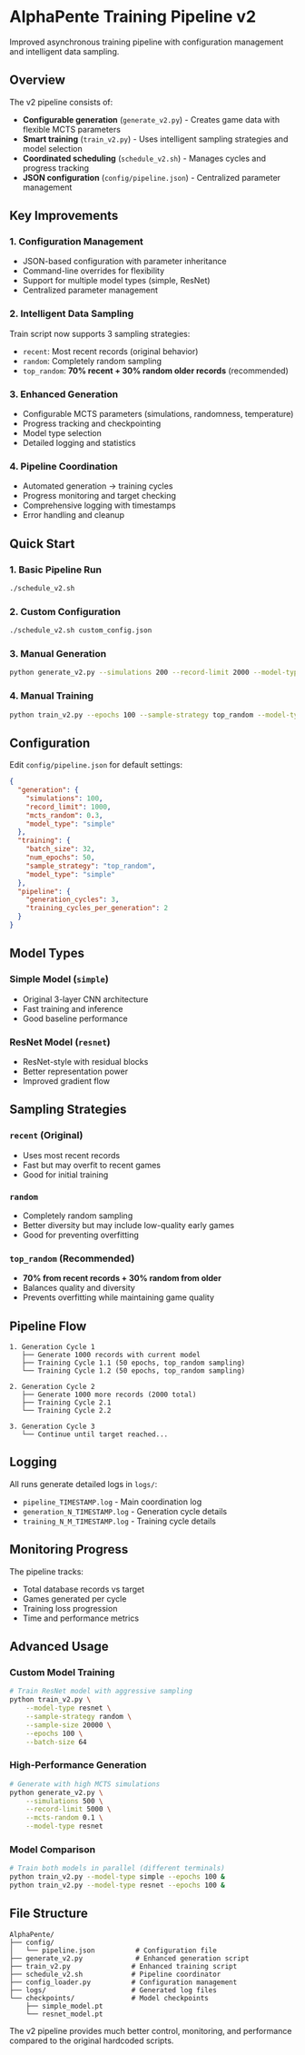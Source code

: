 # AlphaPente Training Pipeline v2

Improved asynchronous training pipeline with configuration management and intelligent data sampling.

## Overview

The v2 pipeline consists of:
- **Configurable generation** (`generate_v2.py`) - Creates game data with flexible MCTS parameters
- **Smart training** (`train_v2.py`) - Uses intelligent sampling strategies and model selection
- **Coordinated scheduling** (`schedule_v2.sh`) - Manages cycles and progress tracking
- **JSON configuration** (`config/pipeline.json`) - Centralized parameter management

## Key Improvements

### 1. **Configuration Management**
- JSON-based configuration with parameter inheritance
- Command-line overrides for flexibility
- Support for multiple model types (simple, ResNet)
- Centralized parameter management

### 2. **Intelligent Data Sampling**
Train script now supports 3 sampling strategies:
- `recent`: Most recent records (original behavior)
- `random`: Completely random sampling
- `top_random`: **70% recent + 30% random older records** (recommended)

### 3. **Enhanced Generation**
- Configurable MCTS parameters (simulations, randomness, temperature)
- Progress tracking and checkpointing
- Model type selection
- Detailed logging and statistics

### 4. **Pipeline Coordination**
- Automated generation → training cycles
- Progress monitoring and target checking
- Comprehensive logging with timestamps
- Error handling and cleanup

## Quick Start

### 1. **Basic Pipeline Run**
```bash
./schedule_v2.sh
```

### 2. **Custom Configuration**
```bash
./schedule_v2.sh custom_config.json
```

### 3. **Manual Generation**
```bash
python generate_v2.py --simulations 200 --record-limit 2000 --model-type resnet
```

### 4. **Manual Training** 
```bash
python train_v2.py --epochs 100 --sample-strategy top_random --model-type resnet
```

## Configuration

Edit `config/pipeline.json` for default settings:

```json
{
  "generation": {
    "simulations": 100,
    "record_limit": 1000, 
    "mcts_random": 0.3,
    "model_type": "simple"
  },
  "training": {
    "batch_size": 32,
    "num_epochs": 50,
    "sample_strategy": "top_random",
    "model_type": "simple"
  },
  "pipeline": {
    "generation_cycles": 3,
    "training_cycles_per_generation": 2
  }
}
```

## Model Types

### Simple Model (`simple`)
- Original 3-layer CNN architecture
- Fast training and inference
- Good baseline performance

### ResNet Model (`resnet`) 
- ResNet-style with residual blocks
- Better representation power
- Improved gradient flow

## Sampling Strategies

### `recent` (Original)
- Uses most recent records
- Fast but may overfit to recent games
- Good for initial training

### `random`
- Completely random sampling
- Better diversity but may include low-quality early games
- Good for preventing overfitting

### `top_random` (Recommended)
- **70% from recent records + 30% random from older**
- Balances quality and diversity
- Prevents overfitting while maintaining game quality

## Pipeline Flow

```
1. Generation Cycle 1
   ├── Generate 1000 records with current model
   ├── Training Cycle 1.1 (50 epochs, top_random sampling)
   └── Training Cycle 1.2 (50 epochs, top_random sampling)

2. Generation Cycle 2  
   ├── Generate 1000 more records (2000 total)
   ├── Training Cycle 2.1
   └── Training Cycle 2.2

3. Generation Cycle 3
   └── Continue until target reached...
```

## Logging

All runs generate detailed logs in `logs/`:
- `pipeline_TIMESTAMP.log` - Main coordination log
- `generation_N_TIMESTAMP.log` - Generation cycle details  
- `training_N_M_TIMESTAMP.log` - Training cycle details

## Monitoring Progress

The pipeline tracks:
- Total database records vs target
- Games generated per cycle
- Training loss progression
- Time and performance metrics

## Advanced Usage

### Custom Model Training
```bash
# Train ResNet model with aggressive sampling
python train_v2.py \
    --model-type resnet \
    --sample-strategy random \
    --sample-size 20000 \
    --epochs 100 \
    --batch-size 64
```

### High-Performance Generation
```bash
# Generate with high MCTS simulations
python generate_v2.py \
    --simulations 500 \
    --record-limit 5000 \
    --mcts-random 0.1 \
    --model-type resnet
```

### Model Comparison
```bash
# Train both models in parallel (different terminals)
python train_v2.py --model-type simple --epochs 100 &
python train_v2.py --model-type resnet --epochs 100 &
```

## File Structure

```
AlphaPente/
├── config/
│   └── pipeline.json          # Configuration file
├── generate_v2.py             # Enhanced generation script  
├── train_v2.py               # Enhanced training script
├── schedule_v2.sh            # Pipeline coordinator
├── config_loader.py          # Configuration management
├── logs/                     # Generated log files
└── checkpoints/              # Model checkpoints
    ├── simple_model.pt
    └── resnet_model.pt
```

The v2 pipeline provides much better control, monitoring, and performance compared to the original hardcoded scripts.